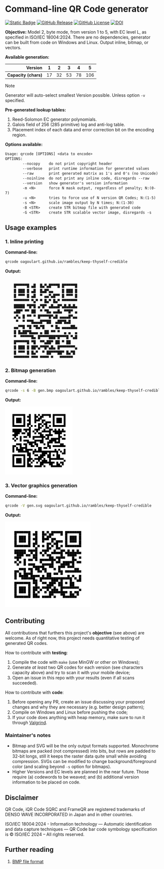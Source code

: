 # Command-line QR Code generator
[![Static Badge](https://img.shields.io/badge/ISO%2FIEC-18004%3A2024-red)](https://www.iso.org/standard/83389.html)
[![GitHub Release](https://img.shields.io/github/v/release/oagoulart/qrcode?color=green)](https://github.com/oAGoulart/qrcode/releases)
[![GitHub License](https://img.shields.io/github/license/oagoulart/qrcode)](https://github.com/oAGoulart/qrcode/tree/master?tab=MS-RL-1-ov-file)
[![DOI](https://zenodo.org/badge/998115592.svg)](https://doi.org/10.5281/zenodo.15851589)

**Objective:** Model 2, byte mode, from version 1 to 5, with EC level L, as specified in ISO/IEC 18004:2024. There are no dependencies, generator can be built from code on Windows and Linux. Output inline, bitmap, or vectors.

**Available generation:**

 **Version**            | 1    | 2    | 3    | 4    | 5    
----------------------: | ---- | ---- | ---- | ---- | ----
 **Capacity (chars)**   | 17   | 32   | 53   | 78   | 106 

> [!NOTE]
> Generator will auto-select smallest Version possible. Unless option `-v` specified.

**Pre-generated lookup tables:**
1. Reed-Solomon EC generator polynomials.
1. Galois field of 256 (285 primitive) log and anti-log table.
1. Placement index of each data and error correction bit on the encoding region.

**Options available:**

```text
Usage: qrcode [OPTIONS] <data to encode>
OPTIONS:
        --nocopy    do not print copyright header
        --verbose   print runtime information for generated values
        --raw       print generated matrix as 1's and 0's (no Unicode)
        --noinline  do not print any inline code, disregards --raw
        --version   show generator's version information
        -m <N>      force N mask output, regardless of penalty; N:(0-7)
        -u <N>      tries to force use of N version QR Codes; N:(1-5)
        -s <N>      scale image output by N times; N:(1-30)
        -B <STR>    create STR bitmap file with generated code
        -G <STR>    create STR scalable vector image, disregards -s
```

## Usage examples

### 1. Inline printing

**Command-line:** 
```bash
qrcode oagoulart.github.io/rambles/keep-thyself-credible
```

**Output:**
```bash

    █▀▀▀▀▀█ ▄█  █▄▀▄█▀▀▀█ █▀▀▀▀▀█
    █ ███ █ ▄█  █▄█▀▄▄    █ ███ █
    █ ▀▀▀ █ ▄█  ▀ ▄▄▀▄█▀▀ █ ▀▀▀ █
    ▀▀▀▀▀▀▀ ▀▄▀ ▀ █▄▀ █▄▀ ▀▀▀▀▀▀▀
    █████ ▀█▀█ ▄▀█▀ ▄█▄▄█▀▄█▄█▄█▄
    ▄██▀ ▀▀ ██  ▀ ▀█▄ ▄▄█▄ ▀▀█▀ ▄
    ▄▀▄ █ ▀▀ ▀ █▀▀▀▀█▀▄█ ▄▄▄▄█▀▄▄
     ▀  ▀ ▀▀█▄▄▄█▀▀██  ▄██▀█▄█   
    ▄▄▀▀█ ▀█ ▀█▄▀█   ▀ █▄ ▄▄▄▄██▄
    █ █▄██▀█▄▄▄ ▄ ██ ▀▀ ▀  ▄ ▄  ▄
    ▀  ▀▀▀▀▀█▄ █▀▀▀▀███▀█▀▀▀█ ▀▄█
    █▀▀▀▀▀█ ▀█  ▀▀▄██▀ ██ ▀ ██   
    █ ███ █ ██▀▄▀▀█▀▄█▄ █▀▀▀▀▀▀▀▄
    █ ▀▀▀ █ █▄▀  ▀ ██▀▀▀██▀ █▄▀█ 
    ▀▀▀▀▀▀▀ ▀▀▀ ▀▀▀▀ ▀   ▀▀▀▀▀▀  

```

### 2. Bitmap generation

**Command-line:** 
```bash
qrcode -s 6 -B gen.bmp oagoulart.github.io/rambles/keep-thyself-credible
```

**Output:**

![QR Code](assets/gen.bmp)

### 3. Vector graphics generation

**Command-line:** 
```bash
qrcode -V gen.svg oagoulart.github.io/rambles/keep-thyself-credible
```

**Output:**

![QR Code](assets/gen.svg)

## Contributing

All contributions that furthers this project's **objective** (see above) are welcome.
As of right now, this project needs quantitative testing of generated QR codes.

How to contribute with **testing**:
1. Compile the code with `make` (use MinGW or other on Windows);
1. Generate _at least_ two QR codes for each version (see characters capacity above) and try to scan it with your mobile device;
1. Open an issue in this repo with your results (even if all scans succeeded).

How to contribute with **code**:
1. Before opening any PR, create an issue discussing your proposed changes and why they are necessary (e.g. better design pattern);
1. Compile on Windows and Linux before pushing the code;
1. If your code does anything with heap memory, make sure to run it through [Valgrind](https://valgrind.org).

### Maintainer's notes

- Bitmap and SVG will be the only output formats supported. Monochrome bitmaps are packed (not compressed) into bits, but rows are padded to 32-bit longs, still it keeps the raster data quite small while avoiding compression. SVGs can be modified to change background/foreground color (and scaling beyond `-s` option for bitmaps).
- Higher Versions and EC levels are planned in the near future. Those require (a) codewords to be weaved; and (b) additional version information to be placed on code.

## Disclaimer
QR Code, iQR Code SQRC and FrameQR are registered trademarks of DENSO WAVE INCORPORATED in Japan and in other countries.

ISO/IEC 18004:2024 - Information technology — Automatic identification and data capture techniques — QR Code bar code symbology specification is &copy; ISO/IEC 2024 – All rights reserved.

## Further reading

1. [BMP file format](https://gibberlings3.github.io/iesdp/file_formats/ie_formats/bmp.htm)



